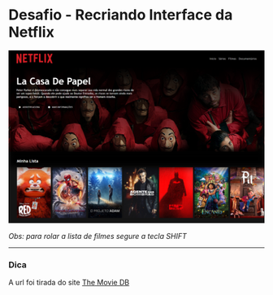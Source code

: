 # Desafio - Recriando Interface da Netflix

![cover.png](.github/images/cover.png)

_Obs: para rolar a lista de filmes segure a tecla SHIFT_

---

### Dica

A url foi tirada do site [The Movie DB](https://www.themoviedb.org/?language=pt-BR)

